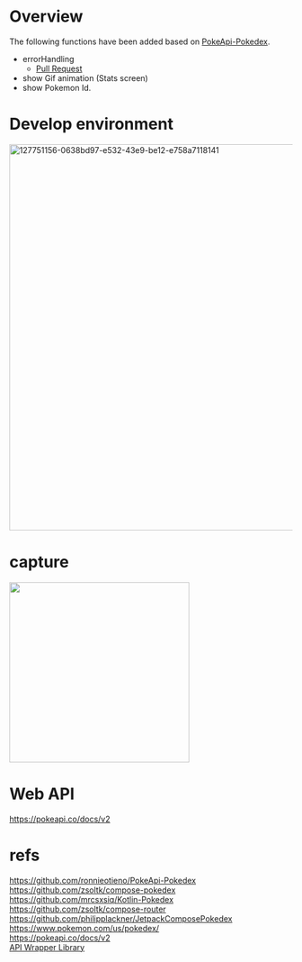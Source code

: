 # Overview

The following functions have been added based on [PokeApi-Pokedex](https://github.com/ronnieotieno/PokeApi-Pokedex).<br>
- errorHandling
  - [Pull Request](https://github.com/LeoAndo/android-pokedex-samples/pull/8)
- show Gif animation (Stats screen)
- show Pokemon Id.

# Develop environment

<img width="686" alt="127751156-0638bd97-e532-43e9-be12-e758a7118141" src="https://user-images.githubusercontent.com/16476224/128699878-53516576-2312-4abf-bbd0-5e06aca3031a.png">


# capture

<img src="PokedexKotlinSample/capture/capture.gif" width=320 />

# Web API
https://pokeapi.co/docs/v2

# refs
https://github.com/ronnieotieno/PokeApi-Pokedex<br>
https://github.com/zsoltk/compose-pokedex<br>
https://github.com/mrcsxsiq/Kotlin-Pokedex<br>
https://github.com/zsoltk/compose-router<br>
https://github.com/philipplackner/JetpackComposePokedex<br>
https://www.pokemon.com/us/pokedex/<br>
https://pokeapi.co/docs/v2<br>
[API Wrapper Library](https://github.com/PokeAPI/pokekotlin)<br>
